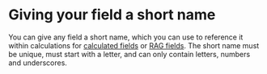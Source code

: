 

# Giving your field a short name

You can give any field a short name, which you can use to reference it within calculations for [calculated fields](/030-field-types/110-calculated-field.md) or [RAG fields](/030-field-types/100-RAG-field.md). The short name must be unique, must start with a letter, and can only contain letters, numbers and underscores.